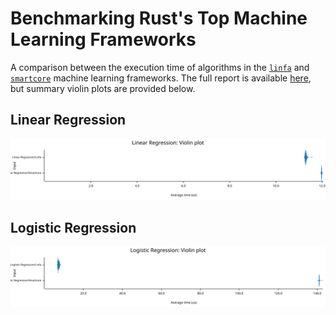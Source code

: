 # Benchmarking Rust's Top Machine Learning Frameworks
A comparison between the execution time of algorithms in the [`linfa`](https://rust-ml.github.io/linfa/) and [`smartcore`](https://smartcorelib.org/) machine learning frameworks. The full report is available [here](criterion/report/index.html), but summary violin plots are provided below.

## Linear Regression
![](criterion/Linear%20Regression/report/violin.svg)

## Logistic Regression
![](criterion/Logistic%20Regression/report/violin.svg)
